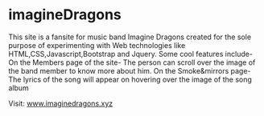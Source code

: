 # imagineDragons
This site is a fansite for music band Imagine Dragons created for the sole purpose of experimenting with Web technologies like HTML,CSS,Javascript,Bootstrap and Jquery.
Some cool features include-
On the Members page of the site- The person can scroll over the image of the band member to know more about him.
On the Smoke&mirrors page- The lyrics of the song will appear on hovering over the image of the song album

Visit: www.imaginedragons.xyz 